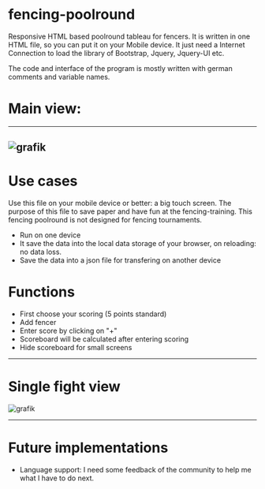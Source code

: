 # fencing-poolround
Responsive HTML based poolround tableau for fencers. It is written in one HTML file, so you can put it on your Mobile device. It just need a Internet Connection to load the library of Bootstrap, Jquery, Jquery-UI etc.

The code and interface of the program is mostly written with german comments and variable names.

# Main view:
---
![grafik](https://github.com/user-attachments/assets/423b961d-8431-4eb1-830c-99a76a522702)
---
# Use cases

Use this file on your mobile device or better: a big touch screen. The purpose of this file to save paper and have fun at the fencing-training. This fencing poolround is not designed for fencing tournaments.

- Run on one device
- It save the data into the local data storage of your browser, on reloading: no data loss.
- Save the data into a json file for transfering on another device


# Functions
- First choose your scoring (5 points standard)
- Add fencer
- Enter score by clicking on "+"
- Scoreboard will be calculated after entering scoring
- Hide scoreboard for small screens

---
# Single fight view
![grafik](https://github.com/user-attachments/assets/0d55fe95-6a6e-4c82-a8be-75f8f001b906)

---
# Future implementations

- Language support: I need some feedback of the community to help me what I have to do next.
  

